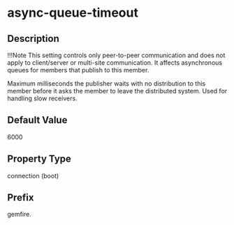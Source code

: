 # async-queue-timeout

## Description

!!!Note 
	This setting controls only peer-to-peer communication and does not apply to client/server or multi-site communication. It affects asynchronous queues for members that publish to this member. </p>

Maximum milliseconds the publisher waits with no distribution to this member before it asks the member to leave the distributed system. Used for handling slow receivers.

## Default Value

6000

## Property Type

connection (boot)

## Prefix

gemfire.
